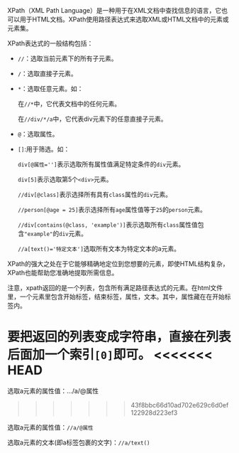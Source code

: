 XPath（XML Path Language）是一种用于在XML文档中查找信息的语言，它也可以用于HTML文档。XPath使用路径表达式来选取XML或HTML文档中的元素或元素集。

XPath表达式的一般结构包括：

- `//`：选取当前元素下的所有子元素。

- `/`：选取直接子元素。

- `*`：选取任意元素。如：

  在`//*`中，它代表文档中的任何元素。

  在`//div/*/a`中，它代表div元素下的任意直接子元素。

- `@`：选取属性。

- `[]`:用于筛选。如：

  `div[@属性='']`表示选取所有属性值满足特定条件的`div`元素。

  `div[5]`表示选取第5个`<div>`元素。

  `//div[@class]`表示选择所有具有`class`属性的`div`元素。

  `//person[@age = 25]`表示选择所有`age`属性值等于`25`的`person`元素。

  `//div[contains(@class, 'example')]`表示选取所有`class`属性值包含`"example"`的`div`元素。

  `//a[text()='特定文本']`选取所有文本为特定文本的a元素。

XPath的强大之处在于它能够精确地定位到您想要的元素，即使HTML结构复杂，XPath也能帮助您准确地提取所需信息。

注意，xpath返回的是一个列表，包含所有满足路径表达式的元素。在html文件里，一个元素里包含开始标签，结束标签，属性，文本。其中，属性藏在在开始标签内。

要把返回的列表变成字符串，直接在列表后面加一个索引`[0]`即可。
<<<<<<< HEAD
=======

选取a元素的属性值：…/a/@属性
>>>>>>> 43f8bbc66d10ad702e629c6d0ef122928d223ef3

选取a元素的属性值：`//a/@属性`

选取a元素的文本(即a标签包裹的文字)：`//a/text()`

